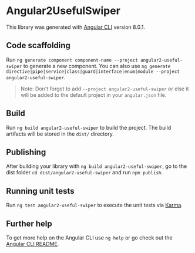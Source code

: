 # Angular2UsefulSwiper

This library was generated with [Angular CLI](https://github.com/angular/angular-cli) version 8.0.1.

## Code scaffolding

Run `ng generate component component-name --project angular2-useful-swiper` to generate a new component. You can also use `ng generate directive|pipe|service|class|guard|interface|enum|module --project angular2-useful-swiper`.
> Note: Don't forget to add `--project angular2-useful-swiper` or else it will be added to the default project in your `angular.json` file. 

## Build

Run `ng build angular2-useful-swiper` to build the project. The build artifacts will be stored in the `dist/` directory.

## Publishing

After building your library with `ng build angular2-useful-swiper`, go to the dist folder `cd dist/angular2-useful-swiper` and run `npm publish`.

## Running unit tests

Run `ng test angular2-useful-swiper` to execute the unit tests via [Karma](https://karma-runner.github.io).

## Further help

To get more help on the Angular CLI use `ng help` or go check out the [Angular CLI README](https://github.com/angular/angular-cli/blob/master/README.md).
